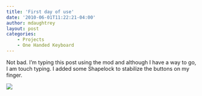 ```yaml
---
title: 'First day of use'
date: '2010-06-01T11:22:21-04:00'
author: mdaughtrey
layout: post
categories:
    - Projects
    - One Handed Keyboard
---
```


Not bad. I’m typing this post using the mod and although I have a way to go, I am touch typing. I added some Shapelock to stabilize the buttons on my finger.

![](/assets/uploads/2010/06/l_2048_1536_64231619-6BFB-4C7C-A0D9-854BCE1A9B45.jpeg)
